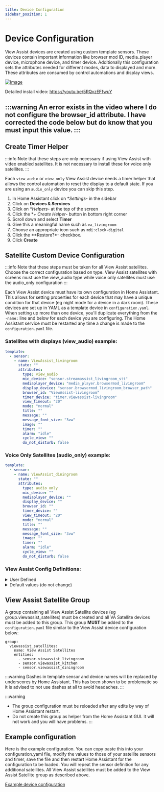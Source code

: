 ```yaml
---
title: Device Configuration
sidebar_position: 1
---
```


# Device Configuration 


View Assist devices are created using custom template sensors. These devices contain important information like browser mod ID, media_player device, microphone device, and timer device.  Additionally this configuration sets the attributes needed for different modes, data to displayed and more. These attributes are consumed by control automations and display views.

[![Image](https://img.youtube.com/vi/5RQvzEFfwuY/mqdefault.jpg)](https://www.youtube.com/watch?v=5RQvzEFfwuY)

Detailed install video:
https://youtu.be/5RQvzEFfwuY

:::warning
An error exists in the video where I do not configure the browser_id attribute.  I have corrected the code below but do know that you must input this value.
:::
---
## Create Timer Helper

:::info
Note that these steps are only necessary if using View Assist with video enabled satellites.  It is not necessary to install these for voice only satellites.
:::

Each `view_audio` or `view_only` View Assist device needs a timer helper that allows the control automation to reset the display to a default state. If you are using an `audio_only` device you can skip this step.

1. In Home Assistant click on **Settings*- in the sidebar
1. Click on **Devices & Services**
1. Click on **Helpers*- at the top of the screen
1. Click the **+ Create Helper*- button in bottom right corner 
1. Scroll down and select **Timer**
1. Give this a meaningful name such as `va_livingroom`
1. Choose an appropriate icon such as `mdi:clock-digital`
1. Click the **Restore?*- checkbox.
1. Click **Create**

## Satellite Custom Device Configuration

:::info
Note that these steps must be taken for all View Assist satellites.  Choose the correct configuration based on type.  View Assist satellites with screens must use the view_audio type while voice only satellites must use the audio_only configuration
:::

Each View Assist device must have its own configuration in Home Assistant. This allows for setting properties for each device that may have a unique condition for that device (eg night mode for a device in a dark room).  These devices are set up in YAML as a template device in `configuration.yaml`.  When setting up more than one device, you'll duplicate everything from the `-name:` line and below for each device you are configuring.  The Home Assistant service must be restarted any time a change is made to the `configuration.yaml` file. 

### Satellites with displays (view_audio) example:
```yaml
template:
  - sensor:
    - name: ViewAssist_livingroom
      state: ""
      attributes:
        type: view_audio
        mic_device: "sensor.streamassist_livingroom_stt" 
        mediaplayer_device: "media_player.browsermod_livingroom" 
        display_device: "sensor.browsermod_livingroom_browser_path" 
        browser_id: "ViewAssist-livingroom"
        timer_device: "timer.viewassist-livingroom" 
        view_timeout: "20"
        mode: "normal"
        title: ""
        message: ""
        message_font_size: "3vw"
        image: ""
        timer: ""
        alarm: "idle"
        cycle_view: ""
        do_not_disturb: false
```

### Voice Only Satellites (audio_only) example:
```yaml
template:
  - sensor:
    - name: ViewAssist_diningroom
      state: ""
      attributes:
        type: audio_only
        mic_device: "" 
        mediaplayer_device: "" 
        display_device: "" 
        browser_id: ""
        timer_device: "" 
        view_timeout: "20"
        mode: "normal"
        title: ""
        message: ""
        message_font_size: "3vw"
        image: ""
        timer: ""
        alarm: "idle"
        cycle_view: ""
        do_not_disturb: false
```

### View Assist Config Definitions:

<details>
    <summary>User Defined</summary>
    - **name:** Device name (eg ViewAssist-livingroom)
    - **type:**  Used to determine a/v capabilities
        - Values: `view_audio`, `view_only`, `audio_only` 
        - Default: `view_audio`
    - **mic_device:**  Used to assign microphone to View Assist device
    - **mediaplayer_device:** Used to assign the media player used for View Assist audio playback
    - **browser_id:** Used to assign the browser being used by Browsermod.
        - This will match the name you give the device in your Browsermod configuration. Capitalization matters!
    - **timer_device:** Used to assign the timer helper device used for screen time outs
    - **display_device:** Used to determine the correct Browser Mod instance to use for display
    - **view_timeout:** Amount of time (seconds) before switching views as controlled by mode
        - Default: 20
</details>
<details>
    <summary>Default values (do not change)</summary>
    - **state:** Required 
    - **mode:** Used to control actions based on conditions
        - Values: `normal`, `music`, `night`, `hold`, `cycle`
        - Default: `normal`
    - **title:** Text for displaying title of multiuse cards
    - **message:** Blob text for displaying to informational views
    - **message_font_size:** Text containing size of font to be used in message for informational views 
        - Default: `3vw`
    - **image:** Text containing image path for display on informational views
    - **alarm:** Used to trigger alarm sound and display
        - Values: `idle`, `alarming`
        - Default: `idle`
    - **cycle_view:** List containing view names to cycle through using view_timeout when in `cycle` mode
        - must be in Python list format eg. `[ 'weather', 'frontcamera' ]`
    - **dnd:** Do not disturb mode.  Do not broadcast or play sounds when in DND mode
        - Default: `false`
</details>

## View Assist Satellite Group
A group containing all View Assist Satellite devices (eg group.viewassist_satellites) must be created and all VA Satellite devices must be added to this group.  This group **MUST** be added to the `configuration.yaml` file similar to the View Assist device configuration below:  

```
group:
  viewassist_satellites:
    name: View Assist Satellites
    entities:
      - sensor.viewassist_livingroom
      - sensor.viewassist_kitchen
      - sensor.viewassist_diningroom
```
:::warning
Dashes in template sensor and device names will be replaced by underscores by Home Assistant.  This has been shown to be problematic so it is advised to not use dashes at all to avoid headaches.
:::


:::warning
- The group configuration must be reloaded after any edits by way of Home Assistant restart.
- Do not create this group as helper from the Home Assistant GUI.  It will not work and you will have problems.
:::

## Example configuration

Here is the example configuration.  You can copy paste this into your configuration.yaml file, modify the values to those of your satellite sensors and timer, save the file and then restart Home Assistant for the configuration to be loaded.  You will repeat the sensor definition for any additional satellites.  All View Assist satellites must be added to the View Assist Satellite group as described above.

[Example device configuration](https://raw.githubusercontent.com/dinki/View-Assist/main/View%20Assist%20device%20configuration/device_config_example.yaml)
